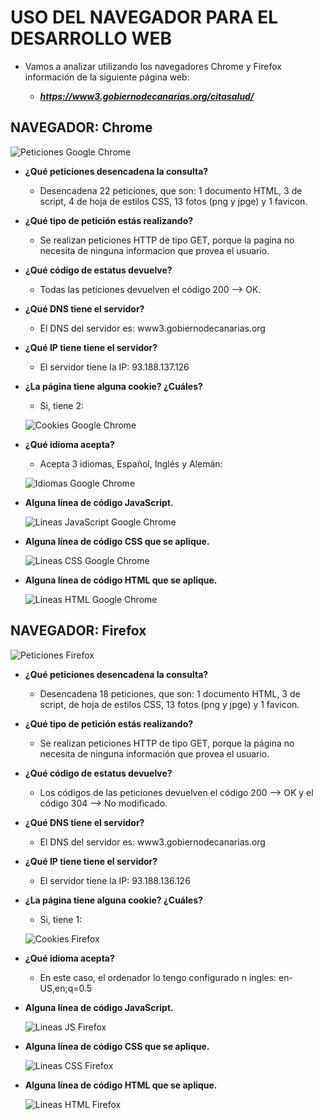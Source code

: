 # USO DEL NAVEGADOR PARA EL DESARROLLO WEB

* Vamos a analizar utilizando los navegadores Chrome y Firefox información de la siguiente página web:

	* ***https://www3.gobiernodecanarias.org/citasalud/***

## NAVEGADOR: Chrome

![Peticiones Google Chrome][peticionesChrome]


* **¿Qué peticiones desencadena la consulta?**

	* Desencadena 22 peticiones, que son: 1 documento HTML, 3 de script, 4 de hoja de estilos CSS, 13 fotos (png y jpge) y 1 favicon.
	
	
* **¿Qué tipo de petición estás realizando?**

	* Se realizan peticiones HTTP de tipo GET, porque la pagina no necesita de ninguna informacion que provea el usuario.
	
	
* **¿Qué código de estatus devuelve?**

	* Todas las peticiones devuelven el código 200 --> OK.
	 
	
* **¿Qué DNS tiene el servidor?**

	* El DNS del servidor es: www3.gobiernodecanarias.org
	
* **¿Qué IP tiene tiene el servidor?**

	* El servidor tiene la IP: 93.188.137.126
	
* **¿La página tiene alguna cookie? ¿Cuáles?**

	* Si, tiene 2:
	
	![Cookies Google Chrome][cookies]
	
	
* **¿Qué idioma acepta?**

	* Acepta 3 idiomas, Español, Inglés y Alemán:
	
	![Idiomas Google Chrome][idiomas]
	
	
* **Alguna línea de código JavaScript.**

	![Lineas JavaScript Google Chrome][lineasJS]
	
	
* **Alguna línea de código CSS que se aplique.**

	![Lineas CSS Google Chrome][lineasCSS]
	
	
* **Alguna línea de código HTML que se aplique.**

	![Lineas HTML Google Chrome][lineasHTML]


## NAVEGADOR: Firefox

![Peticiones Firefox][peticionesFirefox]


* **¿Qué peticiones desencadena la consulta?**

	* Desencadena 18 peticiones, que son: 1 documento HTML, 3 de script,  de hoja de estilos CSS, 13 fotos (png y jpge) y 1 favicon.
		
* **¿Qué tipo de petición estás realizando?**
	
	* Se realizan peticiones HTTP de tipo GET, porque la página no necesita de ninguna información que provea el usuario.	
	
* **¿Qué código de estatus devuelve?**
 	
	* Los códigos de las peticiones devuelven el código 200 --> OK y el código 304 --> No modificado.
		
* **¿Qué DNS tiene el servidor?**

		
	* El DNS del servidor es: www3.gobiernodecanarias.org
		
* **¿Qué IP tiene tiene el servidor?**

		
	* El servidor tiene la IP: 93.188.136.126
		
* **¿La página tiene alguna cookie? ¿Cuáles?**

	* Si, tiene 1:
	
	![Cookies Firefox][cookiesFirefox]
		
* **¿Qué idioma acepta?**

	* En este caso, el ordenador lo tengo configurado n ingles: en-US,en;q=0.5

* **Alguna línea de código JavaScript.**

	![Lineas JS Firefox][lineasJSFirefox]
		
* **Alguna línea de código CSS que se aplique.**

	![Lineas CSS Firefox][lineasCSSFirefox]
		
* **Alguna línea de código HTML que se aplique.**

	![Lineas HTML Firefox][lineasHTMLFirefox]


[peticionesChrome]: images/peticionesChrome.jpg "Peticiones Google Chrome"
[cookies]: images/cookiesChrome.JPG "Cookies Google Chrome"
[idiomas]: images/idiomasChrome.jpg "Idiomas Google Chrome"
[lineasJS]: images/lineasJSChrome.jpg "Lineas JavaScript Google Chrome"
[lineasCSS]: images/lineasCSSChrome.jpg "Lineas CSS Google Chrome"
[lineasHTML]: images/lineasHTMLChrome.jpg "Lineas HTML Google Chrome"
[peticionesFirefox]: images/peticionesFirefox.jpg "Peticiones Firefox"
[cookiesFirefox]: images/cookiesFirefox.JPG "Cookies Firefox"
[lineasJSFirefox]: images/lineasJSFirefox.JPG "Lineas JavaScript Firefox"
[lineasCSSFirefox]: images/lineasCSSFirefox.JPG "Lineas CSS Firefox"
[lineasHTMLFirefox]: images/lineasHTMLFirefox.JPG "Lineas HTML Firefox"

